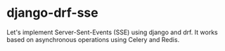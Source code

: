 # django-drf-sse
Let's implement Server-Sent-Events (SSE) using django and drf. It works based on asynchronous operations using Celery and Redis.
